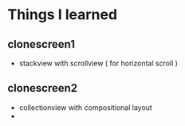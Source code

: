 # Things I learned

## clonescreen1
- stackview with scrollview ( for horizontal scroll )

## clonescreen2
- collectionview with compositional layout
-
